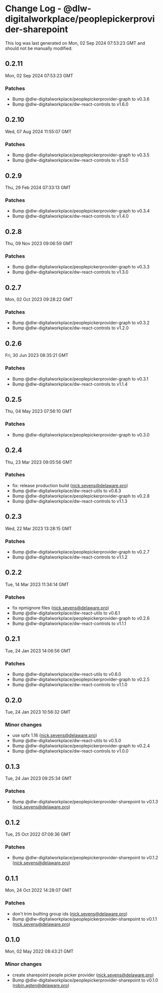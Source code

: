 # Change Log - @dlw-digitalworkplace/peoplepickerprovider-sharepoint

This log was last generated on Mon, 02 Sep 2024 07:53:23 GMT and should not be manually modified.

<!-- Start content -->

## 0.2.11

Mon, 02 Sep 2024 07:53:23 GMT

### Patches

- Bump @dlw-digitalworkplace/peoplepickerprovider-graph to v0.3.6
- Bump @dlw-digitalworkplace/dw-react-controls to v1.6.0

## 0.2.10

Wed, 07 Aug 2024 11:55:07 GMT

### Patches

- Bump @dlw-digitalworkplace/peoplepickerprovider-graph to v0.3.5
- Bump @dlw-digitalworkplace/dw-react-controls to v1.5.0

## 0.2.9

Thu, 29 Feb 2024 07:33:13 GMT

### Patches

- Bump @dlw-digitalworkplace/peoplepickerprovider-graph to v0.3.4
- Bump @dlw-digitalworkplace/dw-react-controls to v1.4.0

## 0.2.8

Thu, 09 Nov 2023 09:06:59 GMT

### Patches

- Bump @dlw-digitalworkplace/peoplepickerprovider-graph to v0.3.3
- Bump @dlw-digitalworkplace/dw-react-controls to v1.3.0

## 0.2.7

Mon, 02 Oct 2023 09:28:22 GMT

### Patches

- Bump @dlw-digitalworkplace/peoplepickerprovider-graph to v0.3.2
- Bump @dlw-digitalworkplace/dw-react-controls to v1.2.0

## 0.2.6

Fri, 30 Jun 2023 08:35:21 GMT

### Patches

- Bump @dlw-digitalworkplace/peoplepickerprovider-graph to v0.3.1
- Bump @dlw-digitalworkplace/dw-react-controls to v1.1.4

## 0.2.5

Thu, 04 May 2023 07:56:10 GMT

### Patches

- Bump @dlw-digitalworkplace/peoplepickerprovider-graph to v0.3.0

## 0.2.4

Thu, 23 Mar 2023 09:05:56 GMT

### Patches

- fix: release production build (nick.sevens@delaware.pro)
- Bump @dlw-digitalworkplace/dw-react-utils to v0.6.3
- Bump @dlw-digitalworkplace/peoplepickerprovider-graph to v0.2.8
- Bump @dlw-digitalworkplace/dw-react-controls to v1.1.3

## 0.2.3

Wed, 22 Mar 2023 13:28:15 GMT

### Patches

- Bump @dlw-digitalworkplace/peoplepickerprovider-graph to v0.2.7
- Bump @dlw-digitalworkplace/dw-react-controls to v1.1.2

## 0.2.2

Tue, 14 Mar 2023 11:34:14 GMT

### Patches

- fix npmignore files (nick.sevens@delaware.pro)
- Bump @dlw-digitalworkplace/dw-react-utils to v0.6.1
- Bump @dlw-digitalworkplace/peoplepickerprovider-graph to v0.2.6
- Bump @dlw-digitalworkplace/dw-react-controls to v1.1.1

## 0.2.1

Tue, 24 Jan 2023 14:06:56 GMT

### Patches

- Bump @dlw-digitalworkplace/dw-react-utils to v0.6.0
- Bump @dlw-digitalworkplace/peoplepickerprovider-graph to v0.2.5
- Bump @dlw-digitalworkplace/dw-react-controls to v1.1.0

## 0.2.0

Tue, 24 Jan 2023 10:56:32 GMT

### Minor changes

- use spfx 1.16 (nick.sevens@delaware.pro)
- Bump @dlw-digitalworkplace/dw-react-utils to v0.5.0
- Bump @dlw-digitalworkplace/peoplepickerprovider-graph to v0.2.4
- Bump @dlw-digitalworkplace/dw-react-controls to v1.0.0

## 0.1.3

Tue, 24 Jan 2023 09:25:34 GMT

### Patches

- Bump @dlw-digitalworkplace/peoplepickerprovider-sharepoint to v0.1.3 (nick.sevens@delaware.pro)

## 0.1.2

Tue, 25 Oct 2022 07:06:36 GMT

### Patches

- Bump @dlw-digitalworkplace/peoplepickerprovider-sharepoint to v0.1.2 (nick.sevens@delaware.pro)

## 0.1.1

Mon, 24 Oct 2022 14:28:07 GMT

### Patches

- don't trim builting group ids (nick.sevens@delaware.pro)
- Bump @dlw-digitalworkplace/peoplepickerprovider-sharepoint to v0.1.1 (nick.sevens@delaware.pro)

## 0.1.0

Mon, 02 May 2022 08:43:21 GMT

### Minor changes

- create sharepoint people picker provider (nick.sevens@delaware.pro)
- Bump @dlw-digitalworkplace/peoplepickerprovider-sharepoint to v0.1.0 (robin.agten@delaware.pro)
